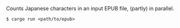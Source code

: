 Counts Japanese characters in an input EPUB file, (partly) in parallel.

``` shell
$ cargo run <path/to/epub>
```
